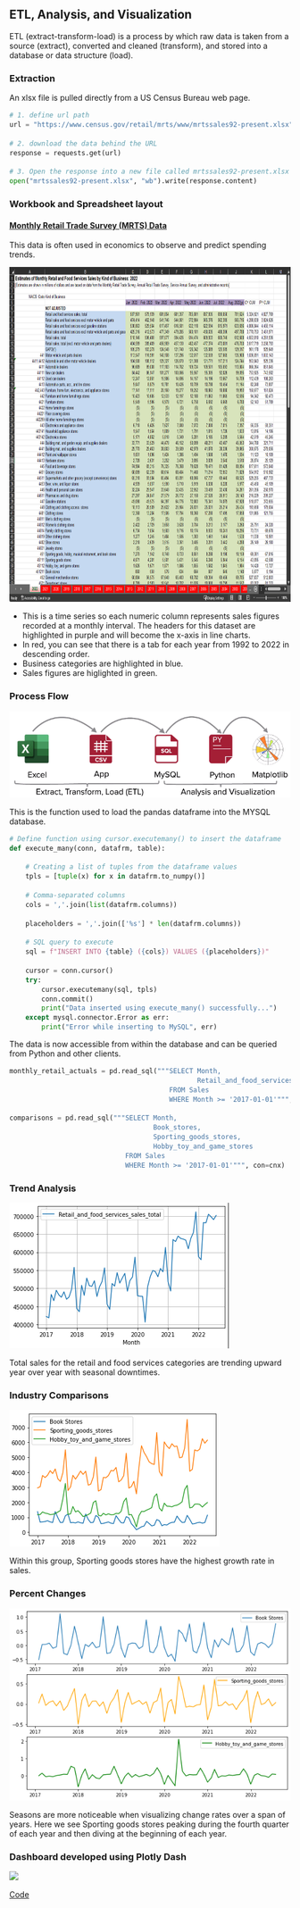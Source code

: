 ## ETL, Analysis, and Visualization

ETL (extract-transform-load) is a process by which raw data is taken from a source (extract), converted and cleaned (transform), and stored into a database or data structure (load).

### Extraction
An xlsx file is pulled directly from a US Census Bureau web page.
```python
# 1. define url path
url = "https://www.census.gov/retail/mrts/www/mrtssales92-present.xlsx"

# 2. download the data behind the URL
response = requests.get(url)

# 3. Open the response into a new file called mrtssales92-present.xlsx
open("mrtssales92-present.xlsx", "wb").write(response.content)
```

### Workbook and Spreadsheet layout

#### [Monthly Retail Trade Survey (MRTS) Data](https://www.census.gov/retail/index.html#mrts)

This data is often used in economics to observe and predict spending trends.

<p align="center">
<img src="src/images/static_sheet.png" height="600" width="800">
</p>

* This is a time series so each numeric column represents sales figures recorded at a monthly interval. The headers for this dataset are highlighted in purple and will become the x-axis in line charts.
* In red, you can see that there is a tab for each year from 1992 to 2022 in descending order.
* Business categories are highlighted in blue.
* Sales figures are higlighted in green.

### Process Flow

![](/src/images/process_flow.png)

This is the function used to load the pandas dataframe into the MYSQL database.
```python
# Define function using cursor.executemany() to insert the dataframe
def execute_many(conn, datafrm, table):
    
    # Creating a list of tuples from the dataframe values
    tpls = [tuple(x) for x in datafrm.to_numpy()]
    
    # Comma-separated columns
    cols = ','.join(list(datafrm.columns))

    placeholders = ','.join(['%s'] * len(datafrm.columns))
    
    # SQL query to execute
    sql = f"INSERT INTO {table} ({cols}) VALUES ({placeholders})"

    cursor = conn.cursor()
    try:
        cursor.executemany(sql, tpls)
        conn.commit()
        print("Data inserted using execute_many() successfully...")
    except mysql.connector.Error as err:
        print("Error while inserting to MySQL", err)
```

The data is now accessible from within the database and can be queried from Python and other clients.
```python
monthly_retail_actuals = pd.read_sql("""SELECT Month,
                                               Retail_and_food_services_sales_total  
                                        FROM Sales 
                                        WHERE Month >= '2017-01-01'""", con=cnx)

comparisons = pd.read_sql("""SELECT Month, 
                                    Book_stores, 
                                    Sporting_goods_stores, 
                                    Hobby_toy_and_game_stores 
                             FROM Sales 
                             WHERE Month >= '2017-01-01'""", con=cnx)
```
### Trend Analysis

![](/src/images/RFSS.png)

Total sales for the retail and food services categories are trending upward year over year with seasonal downtimes.

### Industry Comparisons

![](/src/images/industry_comparisons.png)

Within this group, Sporting goods stores have the highest growth rate in sales.

### Percent Changes

![](/src/images/percentChanges.png)

Seasons are more noticeable when visualizing change rates over a span of years. Here we see Sporting goods stores peaking during the fourth quarter of each year and then diving at the beginning of each year.

### Dashboard developed using Plotly Dash

![](/src/images/DashDemo.gif)

<a href="https://github.com/jlstewart12/Monthly_Retail_Trade_Report_ETL_Analysis/blob/main/src/ETL/ETL_Analysis_Visualization.ipynb">Code</a>